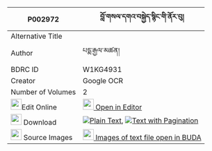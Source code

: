 |P002972|བློ་གསལ་དགའ་བསྐྱེད་སྙིང་གི་ནོར་བུ། 
| --- | --- 
|Alternative Title |
|Author| པདྨ་རྒྱལ་མཚན།
|BDRC ID | W1KG4931
|Creator | Google OCR
|Number of Volumes| 2
|<img width="25" src="https://img.icons8.com/color/25/000000/edit-property.png">Edit Online| [<img width="25" src="https://avatars.githubusercontent.com/u/45091458?s=200&v=4"> Open in Editor](http://editor.openpecha.org/P002972)
|<img width="25" src="https://img.icons8.com/fluent/48/000000/download-2.png"/>  Download | [![](https://img.icons8.com/color/20/000000/txt.png)Plain Text](https://github.com/Openpecha/P002972/releases/download/v1/losal_ga_kye_nying_gi_norbu_plain_P002972.zip), [![](https://img.icons8.com/color/20/000000/txt.png)Text with Pagination](https://github.com/Openpecha/P002972/releases/download/v1/losal_ga_kye_nying_gi_norbu_pages_P002972.zip)
|<img width="25" src="https://img.icons8.com/plasticine/100/000000/pictures-folder.png"/>  Source Images | [<img width="25" src="https://library.bdrc.io/icons/BUDA-small.svg"> Images of text file open in BUDA](https://library.bdrc.io/show/bdr:W1KG4931)